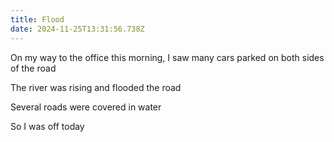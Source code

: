 ```yaml
---
title: Flood
date: 2024-11-25T13:31:56.738Z
---
```


On my way to the office this morning, I saw many cars parked on both sides of the road

The river was rising and flooded the road

Several roads were covered in water

So I was off today
